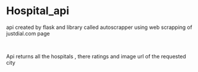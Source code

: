 # Hospital_api

<p>api created by flask and library called autoscrapper using web scrapping of justdial.com page</p><br>
<p>Api returns all the hospitals , there ratings and image url of the requested city</p>
